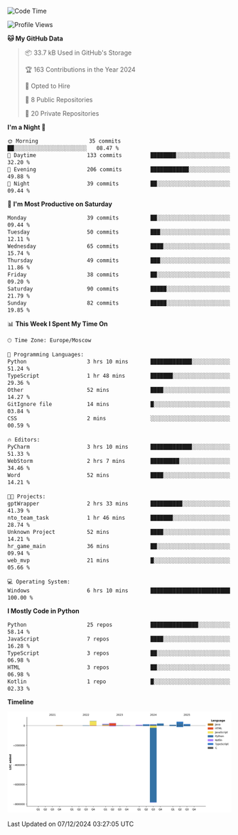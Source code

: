 <!--START_SECTION:waka-->
![Code Time](http://img.shields.io/badge/Code%20Time-559%20hrs%2014%20mins-blue)

![Profile Views](http://img.shields.io/badge/Profile%20Views-4-blue)

**🐱 My GitHub Data** 

> 📦 33.7 kB Used in GitHub's Storage 
 > 
> 🏆 163 Contributions in the Year 2024
 > 
> 💼 Opted to Hire
 > 
> 📜 8 Public Repositories 
 > 
> 🔑 20 Private Repositories 
 > 
**I'm a Night 🦉** 

```text
🌞 Morning                35 commits          ██░░░░░░░░░░░░░░░░░░░░░░░   08.47 % 
🌆 Daytime                133 commits         ████████░░░░░░░░░░░░░░░░░   32.20 % 
🌃 Evening                206 commits         ████████████░░░░░░░░░░░░░   49.88 % 
🌙 Night                  39 commits          ██░░░░░░░░░░░░░░░░░░░░░░░   09.44 % 
```
📅 **I'm Most Productive on Saturday** 

```text
Monday                   39 commits          ██░░░░░░░░░░░░░░░░░░░░░░░   09.44 % 
Tuesday                  50 commits          ███░░░░░░░░░░░░░░░░░░░░░░   12.11 % 
Wednesday                65 commits          ████░░░░░░░░░░░░░░░░░░░░░   15.74 % 
Thursday                 49 commits          ███░░░░░░░░░░░░░░░░░░░░░░   11.86 % 
Friday                   38 commits          ██░░░░░░░░░░░░░░░░░░░░░░░   09.20 % 
Saturday                 90 commits          █████░░░░░░░░░░░░░░░░░░░░   21.79 % 
Sunday                   82 commits          █████░░░░░░░░░░░░░░░░░░░░   19.85 % 
```


📊 **This Week I Spent My Time On** 

```text
🕑︎ Time Zone: Europe/Moscow

💬 Programming Languages: 
Python                   3 hrs 10 mins       █████████████░░░░░░░░░░░░   51.24 % 
TypeScript               1 hr 48 mins        ███████░░░░░░░░░░░░░░░░░░   29.36 % 
Other                    52 mins             ████░░░░░░░░░░░░░░░░░░░░░   14.27 % 
GitIgnore file           14 mins             █░░░░░░░░░░░░░░░░░░░░░░░░   03.84 % 
CSS                      2 mins              ░░░░░░░░░░░░░░░░░░░░░░░░░   00.59 % 

🔥 Editors: 
PyCharm                  3 hrs 10 mins       █████████████░░░░░░░░░░░░   51.33 % 
WebStorm                 2 hrs 7 mins        █████████░░░░░░░░░░░░░░░░   34.46 % 
Word                     52 mins             ████░░░░░░░░░░░░░░░░░░░░░   14.21 % 

🐱‍💻 Projects: 
gptWrapper               2 hrs 33 mins       ██████████░░░░░░░░░░░░░░░   41.39 % 
nto_team_task            1 hr 46 mins        ███████░░░░░░░░░░░░░░░░░░   28.74 % 
Unknown Project          52 mins             ████░░░░░░░░░░░░░░░░░░░░░   14.21 % 
hr_game_main             36 mins             ██░░░░░░░░░░░░░░░░░░░░░░░   09.94 % 
web_mvp                  21 mins             █░░░░░░░░░░░░░░░░░░░░░░░░   05.66 % 

💻 Operating System: 
Windows                  6 hrs 10 mins       █████████████████████████   100.00 % 
```

**I Mostly Code in Python** 

```text
Python                   25 repos            ███████████████░░░░░░░░░░   58.14 % 
JavaScript               7 repos             ████░░░░░░░░░░░░░░░░░░░░░   16.28 % 
TypeScript               3 repos             ██░░░░░░░░░░░░░░░░░░░░░░░   06.98 % 
HTML                     3 repos             ██░░░░░░░░░░░░░░░░░░░░░░░   06.98 % 
Kotlin                   1 repo              █░░░░░░░░░░░░░░░░░░░░░░░░   02.33 % 
```



**Timeline**

![Lines of Code chart](https://raw.githubusercontent.com/adlemx/adlemx/main/assets/bar_graph.png)


 Last Updated on 07/12/2024 03:27:05 UTC
<!--END_SECTION:waka-->
